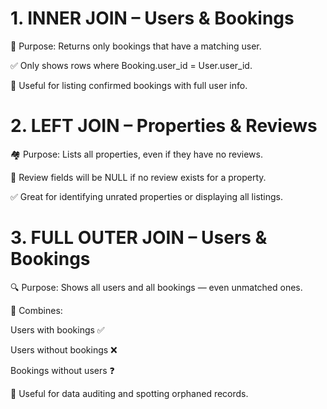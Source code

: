 # 1. INNER JOIN – Users & Bookings
🎯 Purpose: Returns only bookings that have a matching user.

✅ Only shows rows where Booking.user_id = User.user_id.

👤 Useful for listing confirmed bookings with full user info.

# 2. LEFT JOIN – Properties & Reviews
🏘️ Purpose: Lists all properties, even if they have no reviews.

💬 Review fields will be NULL if no review exists for a property.

✅ Great for identifying unrated properties or displaying all listings.

# 3. FULL OUTER JOIN – Users & Bookings
🔍 Purpose: Shows all users and all bookings — even unmatched ones.

🧩 Combines:

Users with bookings ✅

Users without bookings ❌

Bookings without users ❓

🔧 Useful for data auditing and spotting orphaned records.


